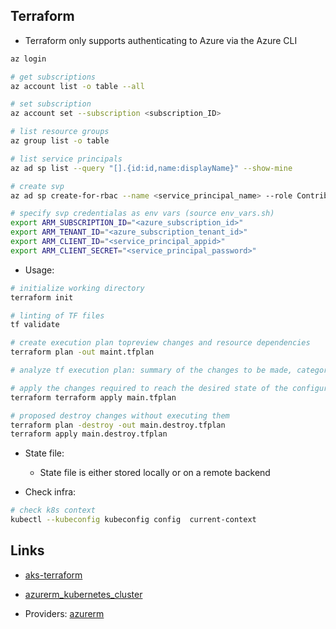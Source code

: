 ## Terraform

* Terraform only supports authenticating to Azure via the Azure CLI
```bash
az login

# get subscriptions
az account list -o table --all

# set subscription  
az account set --subscription <subscription_ID>

# list resource groups
az group list -o table

# list service principals
az ad sp list --query "[].{id:id,name:displayName}" --show-mine

# create svp 
az ad sp create-for-rbac --name <service_principal_name> --role Contributor --scopes /subscriptions/<subscription_id>

# specify svp credentialas as env vars (source env_vars.sh)
export ARM_SUBSCRIPTION_ID="<azure_subscription_id>"
export ARM_TENANT_ID="<azure_subscription_tenant_id>"
export ARM_CLIENT_ID="<service_principal_appid>"
export ARM_CLIENT_SECRET="<service_principal_password>"
```

* Usage:

```bash
# initialize working directory
terraform init

# linting of TF files
tf validate

# create execution plan topreview changes and resource dependencies 
terraform plan -out maint.tfplan

# analyze tf execution plan: summary of the changes to be made, categorized by “to add,” “to change,” or “to destroy.”

# apply the changes required to reach the desired state of the configuration
terraform terraform apply main.tfplan

# proposed destroy changes without executing them
terraform plan -destroy -out main.destroy.tfplan
terraform apply main.destroy.tfplan
```

* State file:

    *  State file is either stored locally or on a remote backend

* Check infra:
```bash
# check k8s context
kubectl --kubeconfig kubeconfig config  current-context
```
## Links

* [aks-terraform](https://learn.microsoft.com/en-us/azure/aks/learn/quick-kubernetes-deploy-terraform?tabs=bash&pivots=development-environment-azure-cli)

* [azurerm_kubernetes_cluster](https://registry.terraform.io/providers/hashicorp/azurerm/latest/docs/resources/kubernetes_cluster)

* Providers: [azurerm](https://github.com/hashicorp/terraform-provider-azurerm)